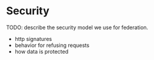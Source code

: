 # Security

TODO: describe the security model we use for federation.

* http signatures
* behavior for refusing requests
* how data is protected
